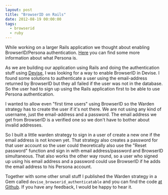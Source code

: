 ```yaml
---
layout: post
title: "BrowserID on Rails"
date: 2012-08-19 00:00:00
tags:
  - browserid
  - ruby
---
```


While working on a larger Rails application we thought about enabling BrowserID/Persona authentication. [Here][persona-mdn] you can find some more information about what Persona is.

As we are building our application using Rails and doing the authentication stuff using [Devise][devise], I was looking for a way to enable BrowserID in Devise. I found some solutions to authenticate a user using the email-address returned by BrowserID but they all failed if the user was not in the database. So the user had to sign up using the Rails application first to be able to use Persona authentication.

I wanted to allow even "first time users" using BrowserID so the Warden strategy has to create the user if it's not there. We are not using any kind of username, just the email-address and a password. The email address we get from BrowserID is a verified one so we don't have to bother about invalid addresses.

So I built a little warden strategy to sign in a user of create a new one if the email address is not known yet. That strategy also creates a password for that user account so the user could theoretically also use the "Reset password" function and sign in with email address/password and BrowserID simultaneous. That also works the other way round, so a user who signed up using his email address and a password could use BrowserID if he adds the email address to his Persona account.

Together with some other small stuff I published the Warden strategy in a Gem called `devise_browserid_authenticatable` and you can find the code [at Github][github]. If you have any feedback, I would be happy to hear it.

[devise]: https://github.com/plataformatec/devise
[github]: https://github.com/denschub/devise_browserid_authenticatable
[persona-mdn]: https://developer.mozilla.org/en-US/docs/Persona
